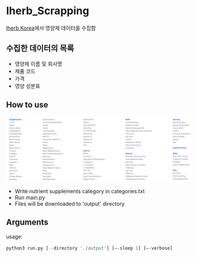 # Iherb_Scrapping

[Iherb Korea](https://kr.iherb.com/)에서 영양제 데이터를 수집함

## 수집한 데이터의 목록
- 영양제 이름 및 회사명
- 제품 코드
- 가격
- 영양 성분표

## How to use
![Iherb Category](./docs/iherb_categories.png)
- Write nutrient supplements category in categories.txt
- Run main.py
- Files will be downloaded to 'output' directory

## Arguments
usage:
```python
python3 run.py [--directory './output'] [—-sleep 1] [—-verbose]
```
